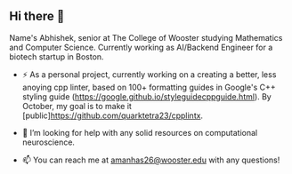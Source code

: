 ## Hi there 👋

Name's Abhishek, senior at The College of Wooster studying Mathematics and Computer Science. Currently working as AI/Backend Engineer for a biotech startup in Boston. 

- ⚡️ As a personal project, currently working on a creating a better, less anoying cpp linter, based on 100+ formatting guides in Google's C++ styling guide (https://google.github.io/styleguidecppguide.html). By October, my goal is to make it [public]https://github.com/quarktetra23/cpplintx.
  
- 🤔 I’m looking for help with any solid resources on computational neuroscience. 

- 📫 You can reach me at amanhas26@wooster.edu with any questions!

